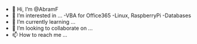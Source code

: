 - 👋 Hi, I’m @AbramF
- 👀 I’m interested in ...
  -VBA for Office365
  -Linux, RaspberryPi
  -Databases
- 🌱 I’m currently learning ...
- 💞️ I’m looking to collaborate on ...
- 📫 How to reach me ...

<!---
AbramF/AbramF is a ✨ special ✨ repository because its `README.md` (this file) appears on your GitHub profile.
You can click the Preview link to take a look at your changes.
--->
